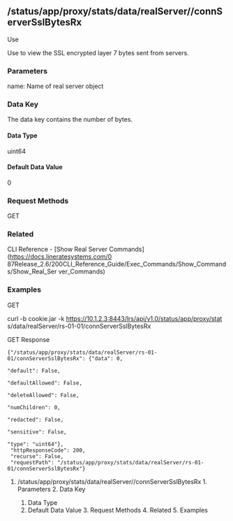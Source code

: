 ## /status/app/proxy/stats/data/realServer/<name>/connServerSslBytesRx

Use

Use to view the SSL encrypted layer 7 bytes sent from servers.

### Parameters

name: Name of real server object

### Data Key

The data key contains the number of bytes.

#### Data Type

uint64

#### Default Data Value

0

### Request Methods

GET

### Related

CLI Reference - [Show Real Server Commands](https://docs.lineratesystems.com/0
87Release_2.6/200CLI_Reference_Guide/Exec_Commands/Show_Commands/Show_Real_Ser
ver_Commands)

### Examples

GET

curl -b cookie.jar -k https://10.1.2.3:8443/lrs/api/v1.0/status/app/proxy/stat
s/data/realServer/rs-01-01/connServerSslBytesRx

GET Response

    
    {"/status/app/proxy/stats/data/realServer/rs-01-01/connServerSslBytesRx": {"data": 0,
                                                                                "default": False,
                                                                                "defaultAllowed": False,
                                                                                "deleteAllowed": False,
                                                                                "numChildren": 0,
                                                                                "redacted": False,
                                                                                "sensitive": False,
                                                                                "type": "uint64"},
     "httpResponseCode": 200,
     "recurse": False,
     "requestPath": "/status/app/proxy/stats/data/realServer/rs-01-01/connServerSslBytesRx"}
    

  1. /status/app/proxy/stats/data/realServer/<name>/connServerSslBytesRx
    1. Parameters
    2. Data Key
      1. Data Type
      2. Default Data Value
    3. Request Methods
    4. Related
    5. Examples

